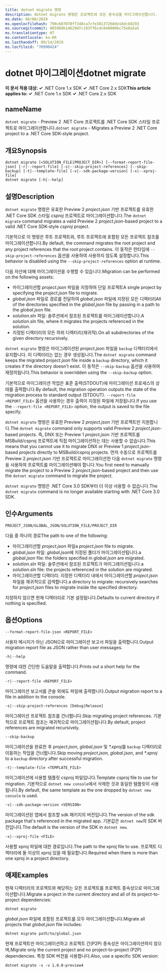 ```yaml
---
title: dotnet migrate 명령
description: dotnet migrate 명령은 프로젝트와 모든 종속성을 마이그레이션합니다.
ms.date: 08/08/2019
ms.openlocfilehash: 790c607070ff348ca7cfe30137268de18dcb0293
ms.sourcegitcommit: 005980b14629dfc193ff6cdc040800bc75e0a5a5
ms.translationtype: HT
ms.contentlocale: ko-KR
ms.lasthandoff: 09/14/2019
ms.locfileid: "70990424"
---
```

# <a name="dotnet-migrate"></a><span data-ttu-id="ed8f3-103">dotnet 마이그레이션</span><span class="sxs-lookup"><span data-stu-id="ed8f3-103">dotnet migrate</span></span>

<span data-ttu-id="ed8f3-104">**이 문서 적용 대상: ✓** .NET Core 1.x SDK **✓** .NET Core 2.x SDK</span><span class="sxs-lookup"><span data-stu-id="ed8f3-104">**This article applies to: ✓** .NET Core 1.x SDK **✓** .NET Core 2.x SDK</span></span>

## <a name="name"></a><span data-ttu-id="ed8f3-105">name</span><span class="sxs-lookup"><span data-stu-id="ed8f3-105">Name</span></span>

<span data-ttu-id="ed8f3-106">`dotnet migrate` - Preview 2 .NET Core 프로젝트를 .NET Core SDK 스타일 프로젝트로 마이그레이션합니다.</span><span class="sxs-lookup"><span data-stu-id="ed8f3-106">`dotnet migrate` - Migrates a Preview 2 .NET Core project to a .NET Core SDK-style project.</span></span>

## <a name="synopsis"></a><span data-ttu-id="ed8f3-107">개요</span><span class="sxs-lookup"><span data-stu-id="ed8f3-107">Synopsis</span></span>

```console
dotnet migrate [<SOLUTION_FILE|PROJECT_DIR>] [--format-report-file-json] [-r|--report-file] [-s|--skip-project-references] [--skip-backup] [-t|--template-file] [-v|--sdk-package-version] [-x|--xproj-file]
dotnet migrate [-h|--help]
```

## <a name="description"></a><span data-ttu-id="ed8f3-108">설명</span><span class="sxs-lookup"><span data-stu-id="ed8f3-108">Description</span></span>

<span data-ttu-id="ed8f3-109">`dotnet migrate` 명령은 유효한 Preview 2 *project.json* 기반 프로젝트를 유효한 .NET Core SDK 스타일 *csproj* 프로젝트로 마이그레이션합니다.</span><span class="sxs-lookup"><span data-stu-id="ed8f3-109">The `dotnet migrate` command migrates a valid Preview 2 *project.json*-based project to a valid .NET Core SDK-style *csproj* project.</span></span>

<span data-ttu-id="ed8f3-110">기본적으로 이 명령은 루트 프로젝트와, 루트 프로젝트에 포함된 모든 프로젝트 참조를 마이그레이션합니다.</span><span class="sxs-lookup"><span data-stu-id="ed8f3-110">By default, the command migrates the root project and any project references that the root project contains.</span></span> <span data-ttu-id="ed8f3-111">이 동작은 런타임에 `--skip-project-references` 옵션을 사용하여 사용하지 않도록 설정합니다.</span><span class="sxs-lookup"><span data-stu-id="ed8f3-111">This behavior is disabled using the `--skip-project-references` option at runtime.</span></span>

<span data-ttu-id="ed8f3-112">다음 자산에 대해 마이그레이션을 수행할 수 있습니다.</span><span class="sxs-lookup"><span data-stu-id="ed8f3-112">Migration can be performed on the following assets:</span></span>

* <span data-ttu-id="ed8f3-113">마이그레이션할 *project.json* 파일을 지정하여 단일 프로젝트</span><span class="sxs-lookup"><span data-stu-id="ed8f3-113">A single project by specifying the *project.json* file to migrate.</span></span>
* <span data-ttu-id="ed8f3-114">*global.json* 파일로 경로를 전달하여 *global.json* 파일에 지정된 모든 디렉터리</span><span class="sxs-lookup"><span data-stu-id="ed8f3-114">All of the directories specified in the *global.json* file by passing in a path to the *global.json* file.</span></span>
* <span data-ttu-id="ed8f3-115">*solution.sln* 파일: 솔루션에서 참조된 프로젝트를 마이그레이션합니다.</span><span class="sxs-lookup"><span data-stu-id="ed8f3-115">A *solution.sln* file, where it migrates the projects referenced in the solution.</span></span>
* <span data-ttu-id="ed8f3-116">지정된 디렉터리의 모든 하위 디렉터리(재귀적).</span><span class="sxs-lookup"><span data-stu-id="ed8f3-116">On all subdirectories of the given directory recursively.</span></span>

<span data-ttu-id="ed8f3-117">`dotnet migrate` 명령은 마이그레이션된 *project.json* 파일을 `backup` 디렉터리에서 유지합니다. 이 디렉터리는 없는 경우 생성됩니다.</span><span class="sxs-lookup"><span data-stu-id="ed8f3-117">The `dotnet migrate` command keeps the migrated *project.json* file inside a `backup` directory, which it creates if the directory doesn't exist.</span></span> <span data-ttu-id="ed8f3-118">이 동작은 `--skip-backup` 옵션을 사용하여 재정의됩니다.</span><span class="sxs-lookup"><span data-stu-id="ed8f3-118">This behavior is overridden using the `--skip-backup` option.</span></span>

<span data-ttu-id="ed8f3-119">기본적으로 마이그레이션 작업은 표준 출력(STDOUT)에 마이그레이션 프로세스의 상태를 출력합니다.</span><span class="sxs-lookup"><span data-stu-id="ed8f3-119">By default, the migration operation outputs the state of the migration process to standard output (STDOUT).</span></span> <span data-ttu-id="ed8f3-120">`--report-file <REPORT_FILE>` 옵션을 사용하는 경우 출력이 지정된 파일에 저장됩니다.</span><span class="sxs-lookup"><span data-stu-id="ed8f3-120">If you use the `--report-file <REPORT_FILE>` option, the output is saved to the file specify.</span></span>

<span data-ttu-id="ed8f3-121">`dotnet migrate` 명령은 유효한 Preview 2 *project.json* 기반 프로젝트만 지원합니다.</span><span class="sxs-lookup"><span data-stu-id="ed8f3-121">The `dotnet migrate` command only supports valid Preview 2 *project.json*-based projects.</span></span> <span data-ttu-id="ed8f3-122">즉, DNX 또는 Preview 1 *project.json* 기반 프로젝트를 MSBuild/csproj 프로젝트에 직접 마이그레이션하는 데는 사용할 수 없습니다.</span><span class="sxs-lookup"><span data-stu-id="ed8f3-122">This means that you cannot use it to migrate DNX or Preview 1 *project.json*-based projects directly to MSBuild/csproj projects.</span></span> <span data-ttu-id="ed8f3-123">먼저 수동으로 프로젝트를 Preview 2 *project.json* 기반 프로젝트로 마이그레이션한 다음 `dotnet migrate` 명령을 사용하여 프로젝트를 마이그레이션해야 합니다.</span><span class="sxs-lookup"><span data-stu-id="ed8f3-123">You first need to manually migrate the project to a Preview 2 *project.json*-based project and then use the `dotnet migrate` command to migrate the project.</span></span>

<span data-ttu-id="ed8f3-124">`dotnet migrate` 명령은 .NET Core 3.0 SDK부터 더 이상 사용할 수 없습니다.</span><span class="sxs-lookup"><span data-stu-id="ed8f3-124">The `dotnet migrate` command is no longer available starting with .NET Core 3.0 SDK.</span></span>

## <a name="arguments"></a><span data-ttu-id="ed8f3-125">인수</span><span class="sxs-lookup"><span data-stu-id="ed8f3-125">Arguments</span></span>

`PROJECT_JSON/GLOBAL_JSON/SOLUTION_FILE/PROJECT_DIR`

<span data-ttu-id="ed8f3-126">다음 중 하나의 경로</span><span class="sxs-lookup"><span data-stu-id="ed8f3-126">The path to one of the following:</span></span>

* <span data-ttu-id="ed8f3-127">마이그레이션할 *project.json* 파일</span><span class="sxs-lookup"><span data-stu-id="ed8f3-127">a *project.json* file to migrate.</span></span>
* <span data-ttu-id="ed8f3-128">*global.json* 파일: *global.json*에 지정된 폴더가 마이그레이션됩니다.</span><span class="sxs-lookup"><span data-stu-id="ed8f3-128">a *global.json* file: the folders specified in *global.json* are migrated.</span></span>
* <span data-ttu-id="ed8f3-129">*solution.sln* 파일: 솔루션에서 참조된 프로젝트가 마이그레이션됩니다.</span><span class="sxs-lookup"><span data-stu-id="ed8f3-129">a *solution.sln* file: the projects referenced in the solution are migrated.</span></span>
* <span data-ttu-id="ed8f3-130">마이그레이션할 디렉터리: 지정한 디렉터리 내에서 마이그레이션할 *project.json* 파일을 재귀적으로 검색합니다.</span><span class="sxs-lookup"><span data-stu-id="ed8f3-130">a directory to migrate: recursively searches for *project.json* files to migrate inside the specified directory.</span></span>

<span data-ttu-id="ed8f3-131">지정하지 않으면 현재 디렉터리로 기본 설정됩니다.</span><span class="sxs-lookup"><span data-stu-id="ed8f3-131">Defaults to current directory if nothing is specified.</span></span>

## <a name="options"></a><span data-ttu-id="ed8f3-132">옵션</span><span class="sxs-lookup"><span data-stu-id="ed8f3-132">Options</span></span>

`--format-report-file-json <REPORT_FILE>`

<span data-ttu-id="ed8f3-133">사용자 메시지가 아닌 JSON으로 마이그레이션 보고서 파일을 출력합니다.</span><span class="sxs-lookup"><span data-stu-id="ed8f3-133">Output migration report file as JSON rather than user messages.</span></span>

`-h|--help`

<span data-ttu-id="ed8f3-134">명령에 대한 간단한 도움말을 출력합니다.</span><span class="sxs-lookup"><span data-stu-id="ed8f3-134">Prints out a short help for the command.</span></span>

`-r|--report-file <REPORT_FILE>`

<span data-ttu-id="ed8f3-135">마이그레이션 보고서를 콘솔 외에도 파일에 출력합니다.</span><span class="sxs-lookup"><span data-stu-id="ed8f3-135">Output migration report to a file in addition to the console.</span></span>

`-s|--skip-project-references [Debug|Release]`

<span data-ttu-id="ed8f3-136">마이그레이션 프로젝트 참조를 건너뜁니다.</span><span class="sxs-lookup"><span data-stu-id="ed8f3-136">Skip migrating project references.</span></span> <span data-ttu-id="ed8f3-137">기본적으로 프로젝트 참조는 재귀적으로 마이그레이션됩니다.</span><span class="sxs-lookup"><span data-stu-id="ed8f3-137">By default, project references are migrated recursively.</span></span>

`--skip-backup`

<span data-ttu-id="ed8f3-138">마이그레이션을 완료한 후 *project.json*, *global.json* 및 *\*.xproj*를 `backup` 디렉터리로 이동하는 작업을 건너뜁니다.</span><span class="sxs-lookup"><span data-stu-id="ed8f3-138">Skip moving *project.json*, *global.json*, and *\*.xproj* to a `backup` directory after successful migration.</span></span>

`-t|--template-file <TEMPLATE_FILE>`

<span data-ttu-id="ed8f3-139">마이그레이션에 사용할 템플릿 csproj 파일입니다.</span><span class="sxs-lookup"><span data-stu-id="ed8f3-139">Template csproj file to use for migration.</span></span> <span data-ttu-id="ed8f3-140">기본적으로 `dotnet new console`에서 삭제한 것과 동일한 템플릿이 사용됩니다.</span><span class="sxs-lookup"><span data-stu-id="ed8f3-140">By default, the same template as the one dropped by `dotnet new console` is used.</span></span>

`-v|--sdk-package-version <VERSION>`

<span data-ttu-id="ed8f3-141">마이그레이션된 앱에서 참조할 sdk 패키지의 버전입니다.</span><span class="sxs-lookup"><span data-stu-id="ed8f3-141">The version of the sdk package that's referenced in the migrated app.</span></span> <span data-ttu-id="ed8f3-142">기본값은 `dotnet new`의 SDK 버전입니다.</span><span class="sxs-lookup"><span data-stu-id="ed8f3-142">The default is the version of the SDK in `dotnet new`.</span></span>

`-x|--xproj-file <FILE>`

<span data-ttu-id="ed8f3-143">사용할 xproj 파일에 대한 경로입니다.</span><span class="sxs-lookup"><span data-stu-id="ed8f3-143">The path to the xproj file to use.</span></span> <span data-ttu-id="ed8f3-144">프로젝트 디렉터리에 둘 이상의 xproj 있을 때 필요합니다.</span><span class="sxs-lookup"><span data-stu-id="ed8f3-144">Required when there is more than one xproj in a project directory.</span></span>

## <a name="examples"></a><span data-ttu-id="ed8f3-145">예제</span><span class="sxs-lookup"><span data-stu-id="ed8f3-145">Examples</span></span>

<span data-ttu-id="ed8f3-146">현재 디렉터리의 프로젝트와 해당하는 모든 프로젝트를 프로젝트 종속성으로 마이그레이션합니다.</span><span class="sxs-lookup"><span data-stu-id="ed8f3-146">Migrate a project in the current directory and all of its project-to-project dependencies:</span></span>

`dotnet migrate`

<span data-ttu-id="ed8f3-147">*global.json* 파일에 포함된 프로젝트를 모두 마이그레이션합니다.</span><span class="sxs-lookup"><span data-stu-id="ed8f3-147">Migrate all projects that *global.json* file includes:</span></span>

`dotnet migrate path/to/global.json`

<span data-ttu-id="ed8f3-148">현재 프로젝트만 마이그레이션하고 프로젝트 간(P2P) 종속성은 마이그레이션하지 않으며,</span><span class="sxs-lookup"><span data-stu-id="ed8f3-148">Migrate only the current project and no project-to-project (P2P) dependencies.</span></span> <span data-ttu-id="ed8f3-149">특정 SDK 버전을 사용합니다.</span><span class="sxs-lookup"><span data-stu-id="ed8f3-149">Also, use a specific SDK version:</span></span>

`dotnet migrate -s -v 1.0.0-preview4`
